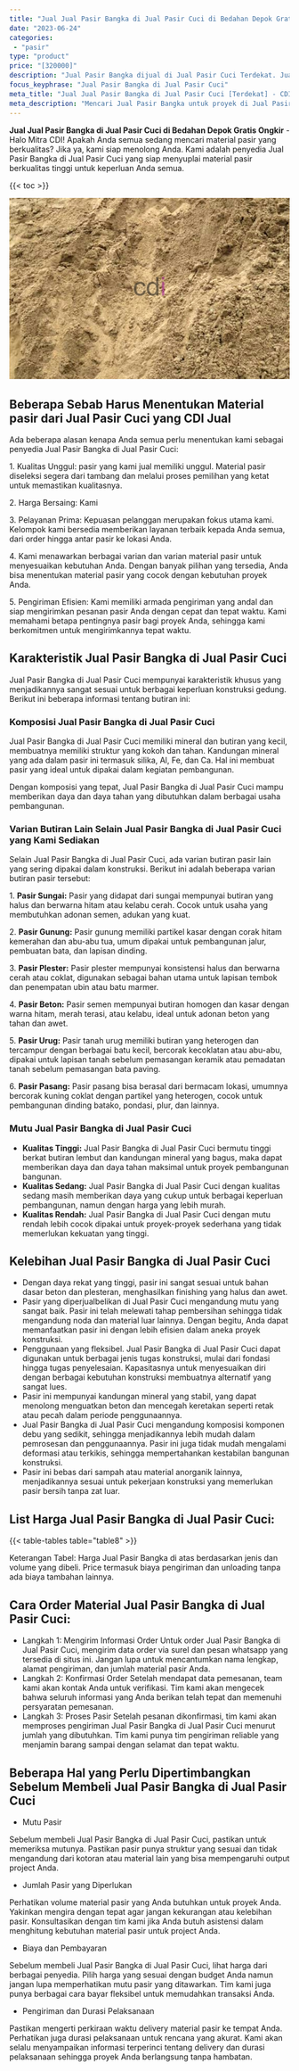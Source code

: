 ```yaml
---
title: "Jual Jual Pasir Bangka di Jual Pasir Cuci di Bedahan Depok Gratis Ongkir"
date: "2023-06-24"
categories:
 - "pasir"
type: "product"
price: "[320000]"
description: "Jual Pasir Bangka dijual di Jual Pasir Cuci Terdekat. Jual Pasir Bangka ini sering dipakai dalam proyek konstruksi sebagai bahan campuran yang terpilih dan halus. Hubungi kami untuk informasi lebih lanjut."
focus_keyphrase: "Jual Pasir Bangka di Jual Pasir Cuci"
meta_title: "Jual Jual Pasir Bangka di Jual Pasir Cuci [Terdekat] - CDI"
meta_description: "Mencari Jual Pasir Bangka untuk proyek di Jual Pasir Cuci? Kami menyediakan Jual Pasir Bangka berkualitas untuk bahan campuran. Segera dapatkan penawaran terbaik."
---
```


**Jual Jual Pasir Bangka di Jual Pasir Cuci di Bedahan Depok Gratis Ongkir** - Halo Mitra CDI! Apakah Anda semua sedang mencari material pasir yang berkualitas? Jika ya, kami siap menolong Anda. Kami adalah penyedia Jual Pasir Bangka di Jual Pasir Cuci yang siap menyuplai material pasir berkualitas tinggi untuk keperluan Anda semua.

{{< toc >}}

![Jual Jual Pasir Bangka di Jual Pasir Cuci di Bedahan Depok Gratis Ongkir](/images/pasir/pasir-bangunan-10.jpg)

## Beberapa Sebab Harus Menentukan Material pasir dari Jual Pasir Cuci yang CDI Jual

Ada beberapa alasan kenapa Anda semua perlu menentukan kami sebagai penyedia Jual Pasir Bangka di Jual Pasir Cuci:

1\.  Kualitas Unggul: pasir yang kami jual memiliki unggul. Material pasir diseleksi segera dari tambang dan melalui proses pemilihan yang ketat untuk memastikan kualitasnya.

2\.  Harga Bersaing: Kami

3\.  Pelayanan Prima: Kepuasan pelanggan merupakan fokus utama kami. Kelompok kami bersedia memberikan layanan terbaik kepada Anda semua, dari order hingga antar pasir ke lokasi Anda.

4\.  Kami menawarkan berbagai varian dan varian material pasir untuk menyesuaikan kebutuhan Anda. Dengan banyak pilihan yang tersedia, Anda bisa menentukan material pasir yang cocok dengan kebutuhan proyek Anda.

5\.  Pengiriman Efisien: Kami memiliki armada pengiriman yang andal dan siap mengirimkan pesanan pasir Anda dengan cepat dan tepat waktu. Kami memahami betapa pentingnya pasir bagi proyek Anda, sehingga kami berkomitmen untuk mengirimkannya tepat waktu.

## Karakteristik Jual Pasir Bangka di Jual Pasir Cuci

Jual Pasir Bangka di Jual Pasir Cuci mempunyai karakteristik khusus yang menjadikannya sangat sesuai untuk berbagai keperluan konstruksi gedung. Berikut ini beberapa informasi tentang butiran ini:

### Komposisi Jual Pasir Bangka di Jual Pasir Cuci

Jual Pasir Bangka di Jual Pasir Cuci memiliki mineral dan butiran yang kecil, membuatnya memiliki struktur yang kokoh dan tahan. Kandungan mineral yang ada dalam pasir ini termasuk silika, Al, Fe, dan Ca. Hal ini membuat pasir yang ideal untuk dipakai dalam kegiatan pembangunan.

Dengan komposisi yang tepat, Jual Pasir Bangka di Jual Pasir Cuci mampu memberikan daya dan daya tahan yang dibutuhkan dalam berbagai usaha pembangunan.

### Varian Butiran Lain Selain Jual Pasir Bangka di Jual Pasir Cuci yang Kami Sediakan

Selain Jual Pasir Bangka di Jual Pasir Cuci, ada varian butiran pasir lain yang sering dipakai dalam konstruksi. Berikut ini adalah beberapa varian butiran pasir tersebut:

1\.  **Pasir Sungai:** Pasir yang didapat dari sungai mempunyai butiran yang halus dan berwarna hitam atau kelabu cerah. Cocok untuk usaha yang membutuhkan adonan semen, adukan yang kuat.

2\.  **Pasir Gunung:** Pasir gunung memiliki partikel kasar dengan corak hitam kemerahan dan abu-abu tua, umum dipakai untuk pembangunan jalur, pembuatan bata, dan lapisan dinding.

3\.  **Pasir Plester:** Pasir plester mempunyai konsistensi halus dan berwarna cerah atau coklat, digunakan sebagai bahan utama untuk lapisan tembok dan penempatan ubin atau batu marmer.

4\.  **Pasir Beton:** Pasir semen mempunyai butiran homogen dan kasar dengan warna hitam, merah terasi, atau kelabu, ideal untuk adonan beton yang tahan dan awet.

5\.  **Pasir Urug:** Pasir tanah urug memiliki butiran yang heterogen dan tercampur dengan berbagai batu kecil, bercorak kecoklatan atau abu-abu, dipakai untuk lapisan tanah sebelum pemasangan keramik atau pemadatan tanah sebelum pemasangan bata paving.

6\.  **Pasir Pasang:** Pasir pasang bisa berasal dari bermacam lokasi, umumnya bercorak kuning coklat dengan partikel yang heterogen, cocok untuk pembangunan dinding batako, pondasi, plur, dan lainnya.

### Mutu Jual Pasir Bangka di Jual Pasir Cuci

*   **Kualitas Tinggi:** Jual Pasir Bangka di Jual Pasir Cuci bermutu tinggi berkat butiran lembut dan kandungan mineral yang bagus, maka dapat memberikan daya dan daya tahan maksimal untuk proyek pembangunan bangunan.
*   **Kualitas Sedang:** Jual Pasir Bangka di Jual Pasir Cuci dengan kualitas sedang masih memberikan daya yang cukup untuk berbagai keperluan pembangunan, namun dengan harga yang lebih murah.
*   **Kualitas Rendah:** Jual Pasir Bangka di Jual Pasir Cuci dengan mutu rendah lebih cocok dipakai untuk proyek-proyek sederhana yang tidak memerlukan kekuatan yang tinggi.

## Kelebihan Jual Pasir Bangka di Jual Pasir Cuci

*   Dengan daya rekat yang tinggi, pasir ini sangat sesuai untuk bahan dasar beton dan plesteran, menghasilkan finishing yang halus dan awet.
*   Pasir yang diperjualbelikan di Jual Pasir Cuci mengandung mutu yang sangat baik. Pasir ini telah melewati tahap pembersihan sehingga tidak mengandung noda dan material luar lainnya. Dengan begitu, Anda dapat memanfaatkan pasir ini dengan lebih efisien dalam aneka proyek konstruksi.
*   Penggunaan yang fleksibel. Jual Pasir Bangka di Jual Pasir Cuci dapat digunakan untuk berbagai jenis tugas konstruksi, mulai dari fondasi hingga tugas penyelesaian. Kapasitasnya untuk menyesuaikan diri dengan berbagai kebutuhan konstruksi membuatnya alternatif yang sangat lues.
*   Pasir ini mempunyai kandungan mineral yang stabil, yang dapat menolong menguatkan beton dan mencegah keretakan seperti retak atau pecah dalam periode penggunaannya.
*   Jual Pasir Bangka di Jual Pasir Cuci mengandung komposisi komponen debu yang sedikit, sehingga menjadikannya lebih mudah dalam pemrosesan dan penggunaannya. Pasir ini juga tidak mudah mengalami deformasi atau terkikis, sehingga mempertahankan kestabilan bangunan konstruksi.
*   Pasir ini bebas dari sampah atau material anorganik lainnya, menjadikannya sesuai untuk pekerjaan konstruksi yang memerlukan pasir bersih tanpa zat luar.

## List Harga Jual Pasir Bangka di Jual Pasir Cuci:

{{< table-tables table="table8" >}}

Keterangan Tabel: Harga Jual Pasir Bangka di atas berdasarkan jenis dan volume yang dibeli. Price termasuk biaya pengiriman dan unloading tanpa ada biaya tambahan lainnya.

## Cara Order Material Jual Pasir Bangka di Jual Pasir Cuci:

*   Langkah 1: Mengirim Informasi Order
Untuk order Jual Pasir Bangka di Jual Pasir Cuci, mengirim data order via surel dan pesan whatsapp yang tersedia di situs ini. Jangan lupa untuk mencantumkan nama lengkap, alamat pengiriman, dan jumlah material pasir Anda.
*   Langkah 2: Konfirmasi Order
Setelah mendapat data pemesanan, team kami akan kontak Anda untuk verifikasi. Tim kami akan mengecek bahwa seluruh informasi yang Anda berikan telah tepat dan memenuhi persyaratan pemesanan.
*   Langkah 3: Proses Pasir
Setelah pesanan dikonfirmasi, tim kami akan memproses pengiriman Jual Pasir Bangka di Jual Pasir Cuci menurut jumlah yang dibutuhkan. Tim kami punya tim pengiriman reliable yang menjamin barang sampai dengan selamat dan tepat waktu.

## Beberapa Hal yang Perlu Dipertimbangkan Sebelum Membeli Jual Pasir Bangka di Jual Pasir Cuci

*   Mutu Pasir

Sebelum membeli Jual Pasir Bangka di Jual Pasir Cuci, pastikan untuk memeriksa mutunya. Pastikan pasir punya struktur yang sesuai dan tidak mengandung dari kotoran atau material lain yang bisa mempengaruhi output project Anda.
*   Jumlah Pasir yang Diperlukan

Perhatikan volume material pasir yang Anda butuhkan untuk proyek Anda. Yakinkan mengira dengan tepat agar jangan kekurangan atau kelebihan pasir. Konsultasikan dengan tim kami jika Anda butuh asistensi dalam menghitung kebutuhan material pasir untuk project Anda.
*   Biaya dan Pembayaran

Sebelum membeli Jual Pasir Bangka di Jual Pasir Cuci, lihat harga dari berbagai penyedia. Pilih harga yang sesuai dengan budget Anda namun jangan lupa memperhatikan mutu pasir yang ditawarkan. Tim kami juga punya berbagai cara bayar fleksibel untuk memudahkan transaksi Anda.
*   Pengiriman dan Durasi Pelaksanaan

Pastikan mengerti perkiraan waktu delivery material pasir ke tempat Anda. Perhatikan juga durasi pelaksanaan untuk rencana yang akurat. Kami akan selalu menyampaikan informasi terperinci tentang delivery dan durasi pelaksanaan sehingga proyek Anda berlangsung tanpa hambatan.